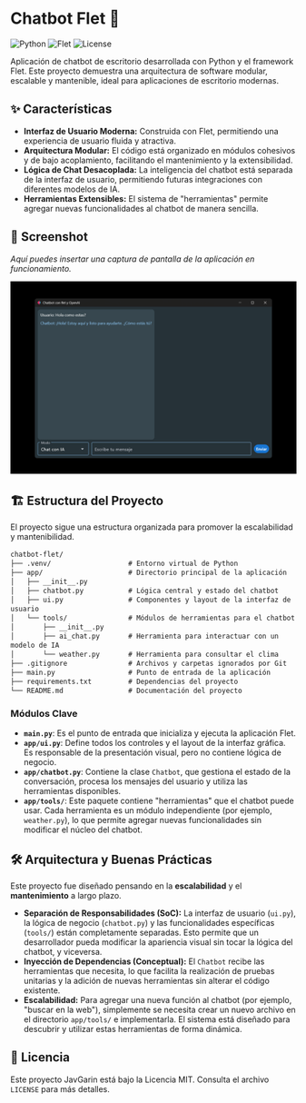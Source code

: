 # Chatbot Flet 🤖

![Python](https://img.shields.io/badge/Python-3.11%2B-blue.svg)
![Flet](https://img.shields.io/badge/Flet-Framework-green.svg)
![License](https://img.shields.io/badge/License-MIT-yellow.svg)

Aplicación de chatbot de escritorio desarrollada con Python y el framework Flet. Este proyecto demuestra una arquitectura de software modular, escalable y mantenible, ideal para aplicaciones de escritorio modernas.

## ✨ Características

- **Interfaz de Usuario Moderna:** Construida con Flet, permitiendo una experiencia de usuario fluida y atractiva.
- **Arquitectura Modular:** El código está organizado en módulos cohesivos y de bajo acoplamiento, facilitando el mantenimiento y la extensibilidad.
- **Lógica de Chat Desacoplada:** La inteligencia del chatbot está separada de la interfaz de usuario, permitiendo futuras integraciones con diferentes modelos de IA.
- **Herramientas Extensibles:** El sistema de "herramientas" permite agregar nuevas funcionalidades al chatbot de manera sencilla.

## 📸 Screenshot

*Aquí puedes insertar una captura de pantalla de la aplicación en funcionamiento.*

![Screenshot de la App](/assets/chatbot-flet.png)

## 🏗️ Estructura del Proyecto

El proyecto sigue una estructura organizada para promover la escalabilidad y mantenibilidad.

```
chatbot-flet/
├── .venv/                   # Entorno virtual de Python
├── app/                     # Directorio principal de la aplicación
│   ├── __init__.py
│   ├── chatbot.py           # Lógica central y estado del chatbot
│   ├── ui.py                # Componentes y layout de la interfaz de usuario
│   └── tools/               # Módulos de herramientas para el chatbot
│       ├── __init__.py
│       ├── ai_chat.py       # Herramienta para interactuar con un modelo de IA
│       └── weather.py       # Herramienta para consultar el clima
├── .gitignore               # Archivos y carpetas ignorados por Git
├── main.py                  # Punto de entrada de la aplicación
├── requirements.txt         # Dependencias del proyecto
└── README.md                # Documentación del proyecto
```

### Módulos Clave

- **`main.py`**: Es el punto de entrada que inicializa y ejecuta la aplicación Flet.
- **`app/ui.py`**: Define todos los controles y el layout de la interfaz gráfica. Es responsable de la presentación visual, pero no contiene lógica de negocio.
- **`app/chatbot.py`**: Contiene la clase `Chatbot`, que gestiona el estado de la conversación, procesa los mensajes del usuario y utiliza las herramientas disponibles.
- **`app/tools/`**: Este paquete contiene "herramientas" que el chatbot puede usar. Cada herramienta es un módulo independiente (por ejemplo, `weather.py`), lo que permite agregar nuevas funcionalidades sin modificar el núcleo del chatbot.


## 🛠️ Arquitectura y Buenas Prácticas

Este proyecto fue diseñado pensando en la **escalabilidad** y el **mantenimiento** a largo plazo.

- **Separación de Responsabilidades (SoC):** La interfaz de usuario (`ui.py`), la lógica de negocio (`chatbot.py`) y las funcionalidades específicas (`tools/`) están completamente separadas. Esto permite que un desarrollador pueda modificar la apariencia visual sin tocar la lógica del chatbot, y viceversa.
- **Inyección de Dependencias (Conceptual):** El `Chatbot` recibe las herramientas que necesita, lo que facilita la realización de pruebas unitarias y la adición de nuevas herramientas sin alterar el código existente.
- **Escalabilidad:** Para agregar una nueva función al chatbot (por ejemplo, "buscar en la web"), simplemente se necesita crear un nuevo archivo en el directorio `app/tools/` e implementarla. El sistema está diseñado para descubrir y utilizar estas herramientas de forma dinámica.

## 📄 Licencia

Este proyecto JavGarin está bajo la Licencia MIT. Consulta el archivo `LICENSE` para más detalles.
